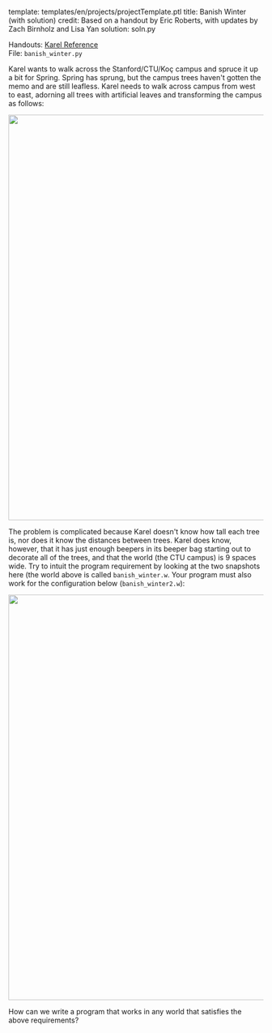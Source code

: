 template: templates/en/projects/projectTemplate.ptl
title: Banish Winter (with solution)
credit: Based on a handout by Eric Roberts, with updates by Zach Birnholz and Lisa Yan
solution: soln.py

Handouts: [Karel Reference](https://compedu.stanford.edu/karel-reader/docs/python/en/reference.html)<br/>
File: `banish_winter.py`<br/>

Karel wants to walk across the Stanford/CTU/Koç campus and spruce it up a bit for Spring. Spring has sprung, but the campus trees haven't gotten the memo and are still leafless. Karel needs to walk across campus from west to east, adorning all trees with artificial leaves and transforming the campus as follows:

<center>
<img style="width:800px" src="{{pathToRoot}}img/projects/banishWinter/banishWinter1.png">
</center>

The problem is complicated because Karel doesn't know how tall each tree is, nor does it know the distances between trees. Karel does know, however, that it has just enough beepers in its beeper bag starting out to decorate all of the trees, and that the world (the CTU campus) is 9 spaces wide. Try to intuit the program requirement by looking at the two snapshots here (the world above is called `banish_winter.w`. Your program must also work for the configuration below (`banish_winter2.w`):

<center>
<img style="width:800px" src="{{pathToRoot}}img/projects/banishWinter/banishWinter2.png">
</center>

How can we write a program that works in any world that satisfies the above requirements?
